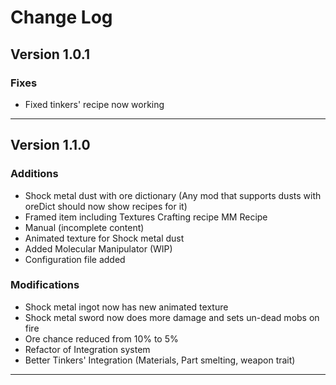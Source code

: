# Change Log

## Version 1.0.1
### Fixes
 - Fixed tinkers' recipe now working
---
## Version 1.1.0
### Additions
- Shock metal dust with ore dictionary (Any mod that supports dusts with oreDict should now show recipes for it)
- Framed item including
 Textures
 Crafting recipe
 MM Recipe
- Manual (incomplete content)	 
- Animated texture for Shock metal dust		 
- Added Molecular Manipulator (WIP)		 
- Configuration file added    
### Modifications
- Shock metal ingot now has new animated texture
- Shock metal sword now does more damage and sets un-dead mobs on fire
- Ore chance reduced from 10% to 5%
- Refactor of Integration system
- Better Tinkers' Integration (Materials, Part smelting, weapon trait)
---
